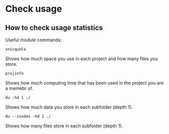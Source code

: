 # Check usage

##  How to check usage statistics

Useful module commands:

    snicquota
 
Shows how much space you use in each project and how many files you store.

    projinfo 

Shows how much computing time that has been used in the project you are a memebr of.

    du -hd 1 ./ 

Shows how much data you store in each subfolder (depth 1).

    du --inodes -hd 1 ./ 

Shows how many files store in each subfolder (depth 1).

